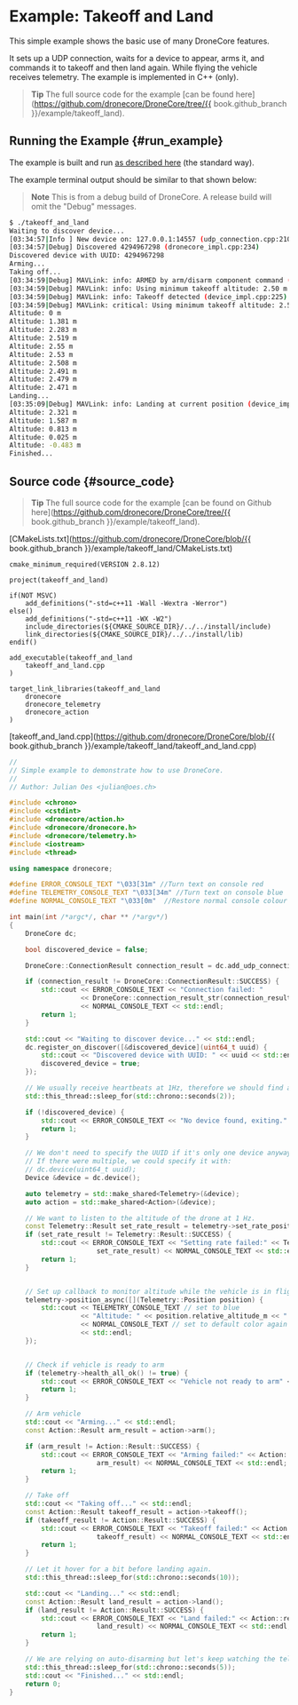 # Example: Takeoff and Land

This simple example shows the basic use of many DroneCore features. 

It sets up a UDP connection, waits for a device to appear, arms it, and commands it to takeoff and then land again. While flying the vehicle receives telemetry. The example is implemented in C++ (only).

> **Tip** The full source code for the example [can be found here](https://github.com/dronecore/DroneCore/tree/{{ book.github_branch }}/example/takeoff_land).

## Running the Example {#run_example}

The example is built and run [as described here](../examples/README.md#trying_the_examples) (the standard way).

The example terminal output should be similar to that shown below:

> **Note** This is from a debug build of DroneCore. A release build will omit the "Debug" messages.

```sh
$ ./takeoff_and_land 
Waiting to discover device...
[03:34:57|Info ] New device on: 127.0.0.1:14557 (udp_connection.cpp:210)
[03:34:57|Debug] Discovered 4294967298 (dronecore_impl.cpp:234)
Discovered device with UUID: 4294967298
Arming...
Taking off...
[03:34:59|Debug] MAVLink: info: ARMED by arm/disarm component command (device_impl.cpp:225)
[03:34:59|Debug] MAVLink: info: Using minimum takeoff altitude: 2.50 m (device_impl.cpp:225)
[03:34:59|Debug] MAVLink: info: Takeoff detected (device_impl.cpp:225)
[03:34:59|Debug] MAVLink: critical: Using minimum takeoff altitude: 2.50 m (device_impl.cpp:225)
Altitude: 0 m
Altitude: 1.381 m
Altitude: 2.283 m
Altitude: 2.519 m
Altitude: 2.55 m
Altitude: 2.53 m
Altitude: 2.508 m
Altitude: 2.491 m
Altitude: 2.479 m
Altitude: 2.471 m
Landing...
[03:35:09|Debug] MAVLink: info: Landing at current position (device_impl.cpp:225)
Altitude: 2.321 m
Altitude: 1.587 m
Altitude: 0.813 m
Altitude: 0.025 m
Altitude: -0.483 m
Finished...
```


## Source code {#source_code}

> **Tip** The full source code for the example [can be found on Github here](https://github.com/dronecore/DroneCore/tree/{{ book.github_branch }}/example/takeoff_land).

[CMakeLists.txt](https://github.com/dronecore/DroneCore/blob/{{ book.github_branch }}/example/takeoff_land/CMakeLists.txt)

```make
cmake_minimum_required(VERSION 2.8.12)

project(takeoff_and_land)

if(NOT MSVC)
    add_definitions("-std=c++11 -Wall -Wextra -Werror")
else()
    add_definitions("-std=c++11 -WX -W2")
    include_directories(${CMAKE_SOURCE_DIR}/../../install/include)
    link_directories(${CMAKE_SOURCE_DIR}/../../install/lib)
endif()

add_executable(takeoff_and_land
    takeoff_and_land.cpp
)

target_link_libraries(takeoff_and_land
    dronecore
    dronecore_telemetry
    dronecore_action
)
```

[takeoff_and_land.cpp](https://github.com/dronecore/DroneCore/blob/{{ book.github_branch }}/example/takeoff_land/takeoff_and_land.cpp)
```cpp
//
// Simple example to demonstrate how to use DroneCore.
//
// Author: Julian Oes <julian@oes.ch>

#include <chrono>
#include <cstdint>
#include <dronecore/action.h>
#include <dronecore/dronecore.h>
#include <dronecore/telemetry.h>
#include <iostream>
#include <thread>

using namespace dronecore;

#define ERROR_CONSOLE_TEXT "\033[31m" //Turn text on console red
#define TELEMETRY_CONSOLE_TEXT "\033[34m" //Turn text on console blue
#define NORMAL_CONSOLE_TEXT "\033[0m"  //Restore normal console colour

int main(int /*argc*/, char ** /*argv*/)
{
    DroneCore dc;

    bool discovered_device = false;

    DroneCore::ConnectionResult connection_result = dc.add_udp_connection();

    if (connection_result != DroneCore::ConnectionResult::SUCCESS) {
        std::cout << ERROR_CONSOLE_TEXT << "Connection failed: "
                  << DroneCore::connection_result_str(connection_result)
                  << NORMAL_CONSOLE_TEXT << std::endl;
        return 1;
    }

    std::cout << "Waiting to discover device..." << std::endl;
    dc.register_on_discover([&discovered_device](uint64_t uuid) {
        std::cout << "Discovered device with UUID: " << uuid << std::endl;
        discovered_device = true;
    });

    // We usually receive heartbeats at 1Hz, therefore we should find a device after around 2 seconds.
    std::this_thread::sleep_for(std::chrono::seconds(2));

    if (!discovered_device) {
        std::cout << ERROR_CONSOLE_TEXT << "No device found, exiting." << NORMAL_CONSOLE_TEXT << std::endl;
        return 1;
    }

    // We don't need to specify the UUID if it's only one device anyway.
    // If there were multiple, we could specify it with:
    // dc.device(uint64_t uuid);
    Device &device = dc.device();

    auto telemetry = std::make_shared<Telemetry>(&device);
    auto action = std::make_shared<Action>(&device);

    // We want to listen to the altitude of the drone at 1 Hz.
    const Telemetry::Result set_rate_result = telemetry->set_rate_position(1.0);
    if (set_rate_result != Telemetry::Result::SUCCESS) {
        std::cout << ERROR_CONSOLE_TEXT << "Setting rate failed:" << Telemetry::result_str(
                      set_rate_result) << NORMAL_CONSOLE_TEXT << std::endl;
        return 1;
    }


    // Set up callback to monitor altitude while the vehicle is in flight
    telemetry->position_async([](Telemetry::Position position) {
        std::cout << TELEMETRY_CONSOLE_TEXT // set to blue
                  << "Altitude: " << position.relative_altitude_m << " m"
                  << NORMAL_CONSOLE_TEXT // set to default color again
                  << std::endl;
    });


    // Check if vehicle is ready to arm
    if (telemetry->health_all_ok() != true) {
        std::cout << ERROR_CONSOLE_TEXT << "Vehicle not ready to arm" << NORMAL_CONSOLE_TEXT << std::endl;
        return 1;
    }

    // Arm vehicle
    std::cout << "Arming..." << std::endl;
    const Action::Result arm_result = action->arm();

    if (arm_result != Action::Result::SUCCESS) {
        std::cout << ERROR_CONSOLE_TEXT << "Arming failed:" << Action::result_str(
                      arm_result) << NORMAL_CONSOLE_TEXT << std::endl;
        return 1;
    }

    // Take off
    std::cout << "Taking off..." << std::endl;
    const Action::Result takeoff_result = action->takeoff();
    if (takeoff_result != Action::Result::SUCCESS) {
        std::cout << ERROR_CONSOLE_TEXT << "Takeoff failed:" << Action::result_str(
                      takeoff_result) << NORMAL_CONSOLE_TEXT << std::endl;
        return 1;
    }

    // Let it hover for a bit before landing again.
    std::this_thread::sleep_for(std::chrono::seconds(10));

    std::cout << "Landing..." << std::endl;
    const Action::Result land_result = action->land();
    if (land_result != Action::Result::SUCCESS) {
        std::cout << ERROR_CONSOLE_TEXT << "Land failed:" << Action::result_str(
                      land_result) << NORMAL_CONSOLE_TEXT << std::endl;
        return 1;
    }

    // We are relying on auto-disarming but let's keep watching the telemetry for a bit longer.
    std::this_thread::sleep_for(std::chrono::seconds(5));
    std::cout << "Finished..." << std::endl;
    return 0;
}
```
